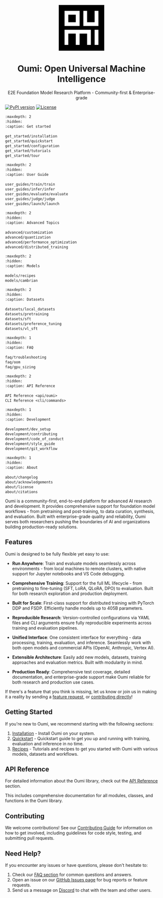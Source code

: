<div align="center">
<img src="_static/logo/oumi_logo_dark.png" alt="Oumi Logo" width="150"/>

# Oumi: Open Universal Machine Intelligence

E2E Foundation Model Research Platform - Community-first & Enterprise-grade
</div>

[![PyPI version](https://badge.fury.io/py/oumi.svg)](https://badge.fury.io/py/oumi)
[![License](https://img.shields.io/badge/License-Apache%202.0-blue.svg)](https://opensource.org/licenses/Apache-2.0)

```{toctree}
:maxdepth: 2
:hidden:
:caption: Get started

get_started/installation
get_started/quickstart
get_started/configuration
get_started/tutorials
get_started/tour
```

```{toctree}
:maxdepth: 2
:hidden:
:caption: User Guide

user_guides/train/train
user_guides/infer/infer
user_guides/evaluate/evaluate
user_guides/judge/judge
user_guides/launch/launch
```

```{toctree}
:maxdepth: 2
:hidden:
:caption: Advanced Topics

advanced/customization
advanced/quantization
advanced/performance_optimization
advanced/distributed_training
```

```{toctree}
:maxdepth: 2
:hidden:
:caption: Models

models/recipes
models/cambrian
```

```{toctree}
:maxdepth: 2
:hidden:
:caption: Datasets

datasets/local_datasets
datasets/pretraining
datasets/sft
datasets/preference_tuning
datasets/vl_sft
```

```{toctree}
:maxdepth: 1
:hidden:
:caption: FAQ

faq/troubleshooting
faq/oom
faq/gpu_sizing
```

```{toctree}
:maxdepth: 2
:hidden:
:caption: API Reference

API Reference <api/oumi>
CLI Reference <cli/commands>
```

```{toctree}
:maxdepth: 1
:hidden:
:caption: Development

development/dev_setup
development/contributing
development/code_of_conduct
development/style_guide
development/git_workflow
```

```{toctree}
:maxdepth: 1
:hidden:
:caption: About

about/changelog
about/acknowledgements
about/license
about/citations
```

Oumi is a community-first, end-to-end platform for advanced AI research and development. It provides comprehensive support for foundation model workflows - from pretraining and post-training, to data curation, synthesis, and evaluation. Built with enterprise-grade quality and reliability, Oumi serves both researchers pushing the boundaries of AI and organizations building production-ready solutions.

## Features

Oumi is designed to be fully flexible yet easy to use:

- **Run Anywhere**: Train and evaluate models seamlessly across environments - from local machines to remote clusters, with native support for Jupyter notebooks and VS Code debugging.

- **Comprehensive Training**: Support for the full ML lifecycle - from pretraining to fine-tuning (SFT, LoRA, QLoRA, DPO) to evaluation. Built for both research exploration and production deployment.

- **Built for Scale**: First-class support for distributed training with PyTorch DDP and FSDP. Efficiently handle models up to 405B parameters.

- **Reproducible Research**: Version-controlled configurations via YAML files and CLI arguments ensure fully reproducible experiments across training and evaluation pipelines.

- **Unified Interface**: One consistent interface for everything - data processing, training, evaluation, and inference. Seamlessly work with both open models and commercial APIs (OpenAI, Anthropic, Vertex AI).

- **Extensible Architecture**: Easily add new models, datasets, training approaches and evaluation metrics. Built with modularity in mind.

- **Production Ready**: Comprehensive test coverage, detailed documentation, and enterprise-grade support make Oumi reliable for both research and production use cases.

If there's a feature that you think is missing, let us know or join us in making it a reality by sending a [feature request](https://github.com/oumi-ai/oumi/issues/new?template=feature_request.md), or [contributing directly](development/contributing)!

## Getting Started

If you're new to Oumi, we recommend starting with the following sections:

1. [Installation](get_started/installation) - Install Oumi on your system.
2. [Quickstart](get_started/quickstart) - Quickstart guide to get you up and running with training, evaluation and inference in no time.
3. [Recipes](get_started/tutorials) - Tutorials and recipes to get you started with Oumi with various models, datasets and workflows.

## API Reference

For detailed information about the Oumi library, check out the [API Reference](api/oumi) section.

This includes comprehensive documentation for all modules, classes, and functions in the Oumi library.

## Contributing

We welcome contributions! See our [Contributing Guide](development/contributing) for information on how to get involved, including guidelines for code style, testing, and submitting pull requests.

## Need Help?

If you encounter any issues or have questions, please don't hesitate to:

1. Check our [FAQ section](faq/troubleshooting) for common questions and answers.
2. Open an issue on our [GitHub Issues page](https://github.com/oumi-ai/oumi/issues) for bug reports or feature requests.
3. Send us a message on [Discord](https://discord.gg/S74NxTDh7v) to chat with the team and other users.
